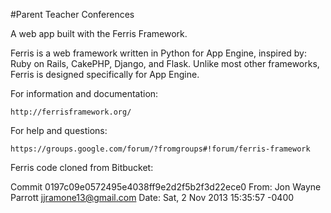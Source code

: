 #Parent Teacher Conferences

A web app built with the Ferris Framework.

Ferris is a web framework written in Python for App Engine, inspired by: Ruby on Rails, CakePHP, Django, and Flask. Unlike most other frameworks, Ferris is designed specifically for App Engine.

For information and documentation:

    http://ferrisframework.org/

For help and questions: 

    https://groups.google.com/forum/?fromgroups#!forum/ferris-framework
    
Ferris code cloned from Bitbucket:
 
Commit 0197c09e0572495e4038ff9e2d2f5b2f3d22ece0 
From: Jon Wayne Parrott <jjramone13@gmail.com>
Date: Sat, 2 Nov 2013 15:35:57 -0400
